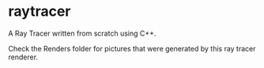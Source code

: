 raytracer
=========

A Ray Tracer written from scratch using C++. 

Check the Renders folder for pictures that were generated by this ray tracer renderer.
